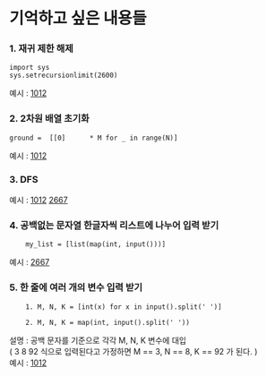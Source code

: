 # 기억하고 싶은 내용들

### 1. 재귀 제한 해제

    import sys    
    sys.setrecursionlimit(2600)

예시 : [1012](https://www.acmicpc.net/problem/1012)

### 2. 2차원 배열 초기화
  
    ground =  [[0]      * M for _ in range(N)]

예시 : [1012](https://www.acmicpc.net/problem/1012)

### 3. DFS
예시 : [1012](https://www.acmicpc.net/problem/1012)
[2667](https://www.acmicpc.net/problem/1012)

### 4. 공백없는 문자열 한글자씩 리스트에 나누어 입력 받기
        my_list = [list(map(int, input()))]
예시 : [2667](https://www.acmicpc.net/problem/1012)

### 5. 한 줄에 여러 개의 변수 입력 받기
        1. M, N, K = [int(x) for x in input().split(' ')]
        
        2. M, N, K = map(int, input().split(' '))    
        
설명 : 공백 문자를 기준으로 각각 M, N, K 변수에 대입     
( 3 8 92 식으로 입력된다고 가정하면 M == 3, N == 8, K == 92 가 된다. )    
예시 : [1012](https://www.acmicpc.net/problem/1012)
